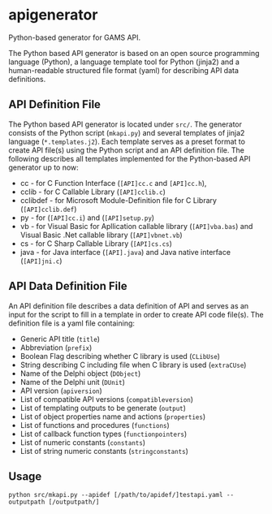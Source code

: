 # apigenerator

Python-based generator for GAMS API.

The Python based API generator is based on an open source programming language (Python), a language template tool for Python (jinja2) and a human-readable structured file format (yaml) for describing API data definitions. 


## API Definition File

The Python based API generator is located under `src/`. The generator consists of the Python script (`mkapi.py`) and several templates of jinja2 language (`*.templates.j2`). Each template serves as a preset format to create API file(s) using the Python script and an API definition file. The following describes all templates implemented for the Python-based API generator up to now:

- cc - for C Function Interface (`[API]cc.c` and `[API]cc.h`),
- cclib - for C Callable Library (`[API]cclib.c`)
- cclibdef - for Microsoft Module-Definition file for C Library (`[API]cclib.def`)
- py - for (`[API]cc.i`) and (`[API]setup.py`)
- vb - for Visual Basic for Apllication callable library (`[API]vba.bas`) and Visual Basic .Net callable library (`[API]vbnet.vb`)
- cs - for C Sharp Callable Library (`[API]cs.cs`)
- java - for Java interface (`[API].java`) and Java native interface (`[API]jni.c`)

## API Data Definition File

An API definition file describes a data definition of API and serves as an input for the script to fill in a template in order to create API code file(s). The definition file is a yaml file containing: 

- Generic API title (`title`)
- Abbreviation (`prefix`)
- Boolean Flag describing whether C library is used (`CLibUse`)
- String describing C including file when C library is used (`extraCUse`)
- Name of the Delphi object (`DObject`)
- Name of the Delphi unit (`DUnit`)
- API version (`apiversion`)
- List of compatible API versions (`compatibleversion`)
- List of templating outputs to be generate (`output`)
- List of object properties name and actions (`properties`)
- List of functions and procedures (`functions`)
- List of callback function types (`functionpointers`)
- List of numeric constants (`constants`)
- List of string numeric constants (`stringconstants`)

## Usage

```
python src/mkapi.py --apidef [/path/to/apidef/]testapi.yaml --outputpath [/outputpath/]
```
 